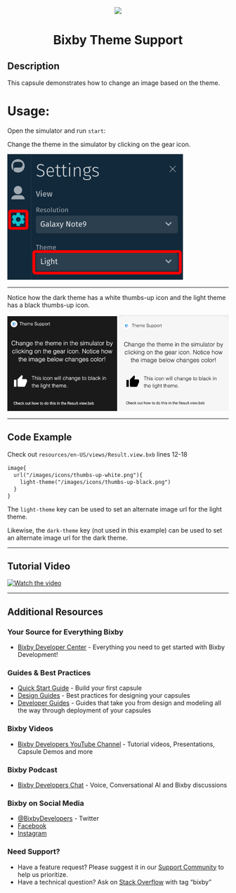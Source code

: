 <p align="Center">
  <img src="https://bixbydevelopers.com/dev/docs-assets/resources/dev-guide/bixby_logo_github-11221940070278028369.png">
  <br/>
  <h1 align="Center">Bixby Theme Support</h1>
</p>

## Description

This capsule demonstrates how to change an image based on the theme.

# Usage:

Open the simulator and run `start`:

Change the theme in the simulator by clicking on the gear icon.

<img src="./readme/change-theme.png" alt="dark" width="400"/>

---

Notice how the dark theme has a white thumbs-up icon and the light theme has a black thumbs-up icon.

<img src="./readme/dark-theme.png" alt="dark" width="250"/>
<img src="./readme/light-theme.png" alt="light" width="250"/>

---

## Code Example

Check out `resources/en-US/views/Result.view.bxb` lines 12-18

```
image{
  url("/images/icons/thumbs-up-white.png"){
    light-theme("/images/icons/thumbs-up-black.png")
  }
}
```

The `light-theme` key can be used to set an alternate image url for the light theme.

Likewise, the `dark-theme` key (not used in this example) can be used to set an alternate image url for the dark theme.

---

## Tutorial Video

[![Watch the video](https://img.youtube.com/vi/lTeKU5iQxqk/0.jpg)](https://youtu.be/lTeKU5iQxqk)

---

## Additional Resources

### Your Source for Everything Bixby

- [Bixby Developer Center](http://bixbydevelopers.com) - Everything you need to get started with Bixby Development!


### Guides & Best Practices

- [Quick Start Guide](https://bixbydevelopers.com/dev/docs/get-started/quick-start) - Build your first capsule
- [Design Guides](https://bixbydevelopers.com/dev/docs/dev-guide/design-guides) - Best practices for designing your capsules
- [Developer Guides](https://bixbydevelopers.com/dev/docs/dev-guide/developers) - Guides that take you from design and modeling all the way through deployment of your capsules

### Bixby Videos

- [Bixby Developers YouTube Channel](https://www.youtube.com/c/bixbydevelopers) - Tutorial videos, Presentations, Capsule Demos and more

### Bixby Podcast

- [Bixby Developers Chat](http://bixbydev.buzzsprout.com/) - Voice, Conversational AI and Bixby discussions

### Bixby on Social Media

- [@BixbyDevelopers](https://twitter.com/bixbydevelopers) - Twitter
- [Facebook](https://facebook.com/BixbyDevelopers)
- [Instagram](https://www.instagram.com/bixbydevelopers/)

### Need Support?

- Have a feature request? Please suggest it in our [Support Community](https://support.bixbydevelopers.com/hc/en-us/community/topics/360000183273-Feature-Requests) to help us prioritize.
- Have a technical question? Ask on [Stack Overflow](https://stackoverflow.com/questions/tagged/bixby) with tag “bixby”
